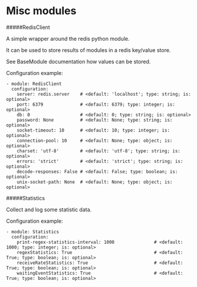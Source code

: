 Misc modules
==========

#####RedisClient

A simple wrapper around the redis python module.

It can be used to store results of modules in a redis key/value store.

See BaseModule documentation how values can be stored.

Configuration example:

    - module: RedisClient
      configuration:
        server: redis.server    # <default: 'localhost'; type: string; is: optional>
        port: 6379              # <default: 6379; type: integer; is: optional>
        db: 0                   # <default: 0; type: string; is: optional>
        password: None          # <default: None; type: string; is: optional>
        socket-timeout: 10      # <default: 10; type: integer; is: optional>
        connection-pool: 10     # <default: None; type: object; is: optional>
        charset: 'utf-8'        # <default: 'utf-8'; type: string; is: optional>
        errors: 'strict'        # <default: 'strict'; type: string; is: optional>
        decode-responses: False # <default: False; type: boolean; is: optional>
        unix-socket-path: None  # <default: None; type: object; is: optional>

#####Statistics

Collect and log some statistic data.

Configuration example:

    - module: Statistics
      configuration:
        print-regex-statistics-interval: 1000               # <default: 1000; type: integer; is: optional>
        regexStatistics: True                               # <default: True; type: boolean; is: optional>
        receiveRateStatistics: True                         # <default: True; type: boolean; is: optional>
        waitingEventStatistics: True                        # <default: True; type: boolean; is: optional>